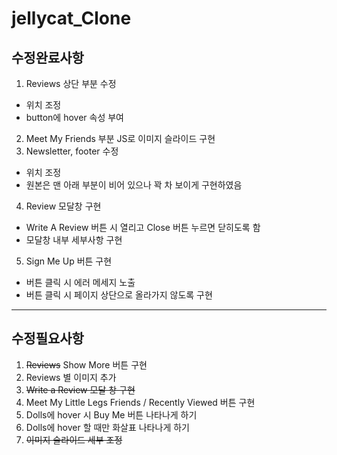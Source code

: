 # jellycat_Clone

## 수정완료사항
1. Reviews 상단 부분 수정
  - 위치 조정
  - button에 hover 속성 부여
2. Meet My Friends 부분 JS로 이미지 슬라이드 구현
3. Newsletter, footer 수정
  - 위치 조정
  - 원본은 맨 아래 부분이 비어 있으나 꽉 차 보이게 구현하였음
4. Review 모달창 구현
  - Write A Review 버튼 시 열리고 Close 버튼 누르면 닫히도록 함
  - 모달창 내부 세부사항 구현
5. Sign Me Up 버튼 구현
  - 버튼 클릭 시 에러 메세지 노출
  - 버튼 클릭 시 페이지 상단으로 올라가지 않도록 구현
---
## 수정필요사항
1. ~~Reviews~~ Show More 버튼 구현
2. Reviews 별 이미지 추가
3. ~~Write a Review 모달 창 구현~~
4. Meet My Little Legs Friends / Recently Viewed 버튼 구현
5. Dolls에 hover 시 Buy Me 버튼 나타나게 하기
6. Dolls에 hover 할 때만 화살표 나타나게 하기
7. ~~이미지 슬라이드 세부 조정~~
